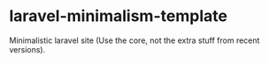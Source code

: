# laravel-minimalism-template
Minimalistic laravel site (Use the core, not the extra stuff from recent versions).
